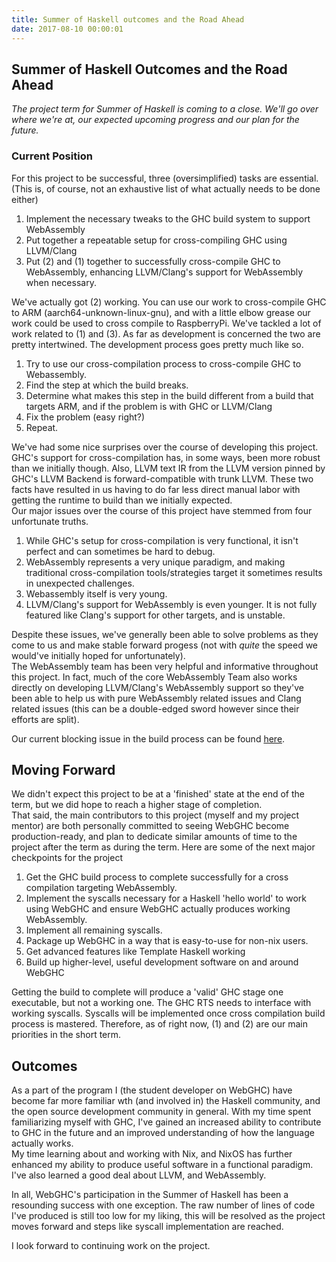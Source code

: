 ```yaml
---
title: Summer of Haskell outcomes and the Road Ahead
date: 2017-08-10 00:00:01
---
```

## Summer of Haskell Outcomes and the Road Ahead
_The project term for Summer of Haskell is coming to a close. We'll go over where we're at, our expected upcoming progress and our plan for the future._ 

### Current Position
For this project to be successful, three (oversimplified) tasks are essential. (This is, of course, not an exhaustive list of what actually needs to be done either)

1. Implement the necessary tweaks to the GHC build system to support WebAssembly
2. Put together a repeatable setup for cross-compiling GHC using LLVM/Clang
3. Put (2) and (1) together to successfully cross-compile GHC to WebAssembly, enhancing LLVM/Clang's support for WebAssembly when necessary. 

We've actually got (2) working. You can use our work to cross-compile GHC to ARM (aarch64-unknown-linux-gnu), and with a little elbow grease our work could be used to cross compile to RaspberryPi.
We've tackled a lot of work related to (1) and (3). As far as development is concerned the two are pretty intertwined. The development process goes pretty much like so.

1. Try to use our cross-compilation process to cross-compile GHC to Webassembly.
2. Find the step at which the build breaks.
3. Determine what makes this step in the build different from a build that targets ARM, and if the problem is with GHC or LLVM/Clang
4. Fix the problem (easy right?)
5. Repeat.

We've had some nice surprises over the course of developing this project. GHC's support for cross-compilation has, in some ways, been more robust than we initially though. Also, LLVM text IR from the LLVM version pinned by GHC's LLVM Backend is forward-compatible with trunk LLVM. These two facts have resulted in us having to do far less direct manual labor with getting the runtime to build than we initially expected.  
Our major issues over the course of this project have stemmed from four unfortunate truths. 
1. While GHC's setup for cross-compilation is very functional, it isn't perfect and can sometimes be hard to debug.
2. WebAssembly represents a very unique paradigm, and making traditional cross-compilation tools/strategies target it sometimes results in unexpected challenges.
3. Webassembly itself is very young.
4. LLVM/Clang's support for WebAssembly is even younger. It is not fully featured like Clang's support for other targets, and is unstable.

Despite these issues, we've generally been able to solve problems as they come to us and make stable forward progess (not with _quite_ the speed we would've initially hoped for unfortunately).  
The WebAssembly team has been very helpful and informative throughout this project. In fact, much of the core WebAssembly Team also works directly on developing LLVM/Clang's WebAssembly support so they've been able to help us with pure WebAssembly related issues and Clang related issues (this can be a double-edged sword however since their efforts are split). 

Our current blocking issue in the build process can be found [here](https://bugs.llvm.org/show_bug.cgi?id=34544).

## Moving Forward
We didn't expect this project to be at a 'finished' state at the end of the term, but we did hope to reach a higher stage of completion.   
That said, the main contributors to this project (myself and my project mentor) are both personally committed to seeing WebGHC become production-ready, and plan to dedicate similar amounts of time to the project after the term as during the term. 
Here are some of the next major checkpoints for the project
1. Get the GHC build process to complete successfully for a cross compilation targeting WebAssembly.
2. Implement the syscalls necessary for a Haskell 'hello world' to work using WebGHC and ensure WebGHC actually produces working WebAssembly.
3. Implement all remaining syscalls.
4. Package up WebGHC in a way that is easy-to-use for non-nix users.
5. Get advanced features like Template Haskell working
6. Build up higher-level, useful development software on and around WebGHC

Getting the build to complete will produce a 'valid' GHC stage one executable, but not a working one. The GHC RTS needs to interface with working syscalls. Syscalls will be implemented once cross compilation build process is mastered. Therefore, as of right now, (1) and (2) are our main priorities in the short term. 

## Outcomes
As a part of the program I (the student developer on WebGHC) have become far more familiar wth (and involved in) the Haskell community, and the open source development community in general. With my time spent familiarizing myself with GHC, I've gained an increased ability to contribute to GHC in the future and an improved understanding of how the language actually works.  
My time learning about and working with Nix, and NixOS has further enhanced my ability to produce useful software in a functional paradigm. I've also learned a good deal about LLVM, and WebAssembly.

In all, WebGHC's participation in the Summer of Haskell has been a resounding success with one exception. The raw number of lines of code I've produced is still too low for my liking, this will be resolved as the project moves forward and steps like syscall implementation are reached.  

I look forward to continuing work on the project.
